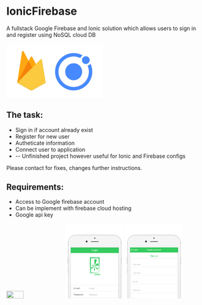 # IonicFirebase
<p>A fullstack Google Firebase and Ionic solution which allows users to sign in and register using NoSQL cloud DB</p>

<img src="https://github.com/fabianfranklinhuffstead/IonicFirebase/blob/master/www/img/image-readme.jpg" height="50%" width="50%">

<h2>The task: </h2>
<ul>
  <li>Sign in if account already exist</li>
  <li>Register for new user</li>
  <li>Autheticate information</li>
  <li>Connect user to application</li>
  <li>-- Unfinished project however useful for Ionic and Firebase configs</li>
</ul>

<p>Please contact for fixes, changes further instructions.</p>


<h2>Requirements: </h2>
<ul>
  <li>Access to Google firebase account</li>
  <li>Can be implement with firebase cloud hosting</li>
  <li>Google api key</li>
</ul>


<img src="https://github.com/fabianfranklinhuffstead/IonicFirebase/blob/master/www/img/instructions.jpg" height="30%" width="30%">
<img src="https://github.com/fabianfranklinhuffstead/IonicFirebase/blob/master/www/img/instructions2.jpg" height="30%" width="30%">
<img src="https://github.com/fabianfranklinhuffstead/IonicFirebase/blob/master/www/img/instructions3.jpg" height="30%" width="30%">
